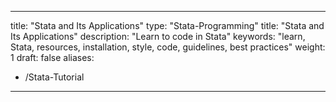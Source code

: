 ---
 title: "Stata and Its Applications"
 type: "Stata-Programming"
 title: "Stata and Its Applications"
 description: "Learn to code in Stata"
 keywords: "learn, Stata, resources, installation, style, code, guidelines, best practices"
 weight: 1
 draft: false
 aliases:
   - /Stata-Tutorial
 ---
